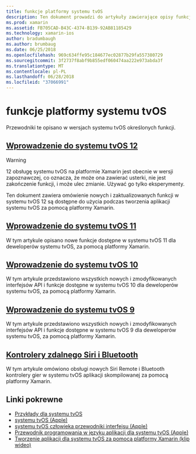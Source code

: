 ```yaml
---
title: funkcje platformy systemu tvOS
description: Ten dokument prowadzi do artykuły zawierające opisy funkcji dostępnych w różnych wersjach systemu tvOS. Zawiera on również linki do dokument, który opisuje kontrolery zdalnego Siri i Bluetooth.
ms.prod: xamarin
ms.assetid: FB705CAD-B43C-4374-B139-92AB81185429
ms.technology: xamarin-ios
author: bradumbaugh
ms.author: brumbaug
ms.date: 06/25/2018
ms.openlocfilehash: 969c634ffe95c184677ec02877b29fa557380729
ms.sourcegitcommit: 3f2737f8abf9b855edf060474aa222e973abda3f
ms.translationtype: MT
ms.contentlocale: pl-PL
ms.lasthandoff: 06/28/2018
ms.locfileid: "37066991"
---
```

# <a name="tvos-platform-features"></a>funkcje platformy systemu tvOS

Przewodniki te opisano w wersjach systemu tvOS określonych funkcji.

## <a name="introduction-to-tvos-12iostvosplatformintroduction-to-tvos12indexmd"></a>[Wprowadzenie do systemu tvOS 12](~/ios/tvos/platform/introduction-to-tvos12/index.md)

> [!WARNING]
> 12 obsługę systemu tvOS na platformie Xamarin jest obecnie w wersji zapoznawczej, co oznacza, że może ona zawierać usterki, nie jest zakończenie funkcji, i może ulec zmianie.
> Używać go tylko eksperymenty.

Ten dokument zawiera omówienie nowych i zaktualizowanych funkcji w systemu tvOS 12 są dostępne do użycia podczas tworzenia aplikacji systemu tvOS za pomocą platformy Xamarin.

## <a name="introduction-to-tvos-11iostvosplatformintroduction-to-tvos11md"></a>[Wprowadzenie do systemu tvOS 11](~/ios/tvos/platform/introduction-to-tvos11.md)

W tym artykule opisano nowe funkcje dostępne w systemu tvOS 11 dla deweloperów systemu tvOS, za pomocą platformy Xamarin.

## <a name="introduction-to-tvos-10iostvosplatformintroduction-to-tvos10indexmd"></a>[Wprowadzenie do systemu tvOS 10](~/ios/tvos/platform/introduction-to-tvos10/index.md)

W tym artykule przedstawiono wszystkich nowych i zmodyfikowanych interfejsów API i funkcje dostępne w systemu tvOS 10 dla deweloperów systemu tvOS, za pomocą platformy Xamarin.

## <a name="introduction-to-tvos-9iostvosplatformtvos9md"></a>[Wprowadzenie do systemu tvOS 9](~/ios/tvos/platform/tvos9.md)

W tym artykule przedstawiono wszystkich nowych i zmodyfikowanych interfejsów API i funkcje dostępne w systemu tvOS 9 dla deweloperów systemu tvOS, za pomocą platformy Xamarin.

## <a name="siri-remote-and-bluetooth-controllersiostvosplatformremote-bluetoothmd"></a>[Kontrolery zdalnego Siri i Bluetooth](~/ios/tvos/platform/remote-bluetooth.md)

W tym artykule omówiono obsługi nowych Siri Remote i Bluetooth kontrolery gier w systemu tvOS aplikacji skompilowanej za pomocą platformy Xamarin.

## <a name="related-links"></a>Linki pokrewne

- [Przykłady dla systemu tvOS](https://developer.xamarin.com/samples/tvos/all/)
- [systemu tvOS (Apple)](https://developer.apple.com/tvos/)
- [systemu tvOS człowieka przewodniki interfejsu (Apple)](https://developer.apple.com/tvos/human-interface-guidelines/)
- [Przewodnik programowania w języku aplikacji dla systemu tvOS (Apple)](https://developer.apple.com/library/prerelease/tvos/documentation/General/Conceptual/AppleTV_PG/)
- [Tworzenie aplikacji dla systemu tvOS za pomocą platformy Xamarin (klip wideo)](https://university.xamarin.com/lightninglectures/tvos-with-xamarin)

